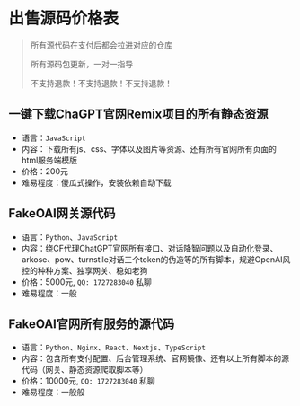 # 出售源码价格表

> 所有源代码在支付后都会拉进对应的仓库
>
> 所有源码包更新，一对一指导
> 
> 不支持退款！不支持退款！不支持退款！

## 一键下载ChaGPT官网Remix项目的所有静态资源
  - 语言：`JavaScript`
  - 内容：下载所有js、css、字体以及图片等资源、还有所有官网所有页面的html服务端模版
  - 价格：200元
  - 难易程度：傻瓜式操作，安装依赖自动下载

## FakeOAI网关源代码
  - 语言：`Python`、`JavaScript`
  - 内容：绕CF代理ChatGPT官网所有接口、对话降智问题以及自动化登录、arkose、pow、turnstile对话三个token的伪造等的所有脚本，规避OpenAI风控的种种方案、独享网关、稳如老狗
  - 价格：5000元, `QQ: 1727283040` 私聊
  - 难易程度：一般

## FakeOAI官网所有服务的源代码
  - 语言：`Python`、`Nginx`、`React`、`Nextjs`、`TypeScript`
  - 内容：包含所有支付配置、后台管理系统、官网镜像、还有以上所有脚本的源代码（网关、静态资源爬取脚本等）
  - 价格：10000元, `QQ: 1727283040` 私聊
  - 难易程度：一般般
